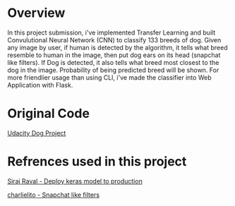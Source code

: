 # Overview

In this project submission, i've implemented Transfer Learning and built Convulutional Neural Network (CNN) to classify 133 breeds of dog. Given any image by user, if human is detected by the algorithm, it tells what breed resemble to human in the image, then put dog ears on its head (snapchat like filters). If Dog is detected, it also tells what breed most closest to the dog in the image. Probability of being predicted breed will be shown. For more friendlier usage than using CLI, i've made the classifier into Web Application with Flask.  

# Original Code
<a href=https://github.com/udacity/dog-project>Udacity Dog Project</a>

# Refrences used in this project
<a href=https://github.com/udacity/dog-project> Siraj Raval - Deploy keras model to production</a>

<a href=https://github.com/charlielito/snapchat-filters-opencv> charlielito - Snapchat like filters </a>
